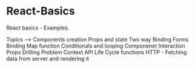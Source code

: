 # React-Basics
React basics - Examples.

Topics -->
Components creation 
Props and state
Two way Binding
Forms Binding
Map function
Conditionals and looping
Componenet Interaction
Props Drilling Problem
Context API
Life Cycle functions
HTTP - Fetching data from server and rendering it
